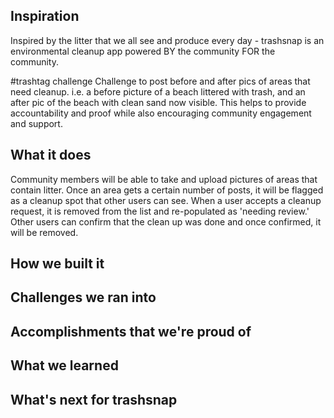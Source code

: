## Inspiration
Inspired by the litter that we all see and produce every day - trashsnap is an environmental cleanup app powered BY the community FOR the community.

#trashtag challenge 
Challenge to post before and after pics of areas that need cleanup. i.e. a before picture of a beach littered with trash, and an after pic of the beach with clean sand now visible. This helps to provide accountability and proof while also encouraging community engagement and support. 

## What it does
Community members will be able to take and upload pictures of areas that contain litter. Once an area gets a certain number of posts, it will be flagged as a cleanup spot that other users can see. When a user accepts a cleanup request, it is removed from the list and re-populated as 'needing review.' Other users can confirm that the clean up was done and once confirmed, it will be removed. 

## How we built it


## Challenges we ran into


## Accomplishments that we're proud of


## What we learned


## What's next for trashsnap